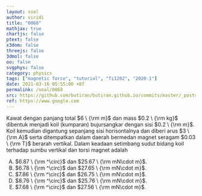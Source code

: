 ```yaml
---
layout: soal
author: viridi
title: "0068"
mathjax: true
chartjs: false
ptext: false
x3dom: false
threejs: false
3dmol: false
oo: false
svgphys: false
category: physics
tags: ["magnetic force", "tutorial", "fi1202", "2020-1"]
date: 2021-03-16 05:55:00 +07
permalink: /soal/0068
src: https://github.com/butiran/butiran.github.io/commits/master/_posts/soal/04/2021-03-16-magnetic-force-8.md
ref: https://www.google.com
---
```

Kawat dengan panjang total $6 \ {\rm m}$ dan mass $0.2 \ {\rm kg}$ dibentuk menjadi koil (kumparan) bujursangkar dengan sisi $0.2 \ {\rm m}$. Koil kemudian digantung sepanjang sisi horisontalnya dan diberi arus $3 \ {\rm A}$ serta ditempatkan dalam daerah bermedan magnet seragam $0.03 \ {\rm T}$ berarah vertikal. Dalam keadaan setimbang sudut bidang koil terhadap sumbu vertikal dan torsi magnet adalah

<ol type="A">
<li>$6.87 \ {\rm ^\circ}$ dan $25.67 \ {\rm mN\cdot m}$.
<li>$6.78 \ {\rm ^\circ}$ dan $27.65 \ {\rm mN\cdot m}$.
<li>$7.86 \ {\rm ^\circ}$ dan $26.75 \ {\rm mN\cdot m}$.
<li>$8.76 \ {\rm ^\circ}$ dan $25.76 \ {\rm mN\cdot m}$.
<li>$7.68 \ {\rm ^\circ}$ dan $27.56 \ {\rm mN\cdot m}$.
